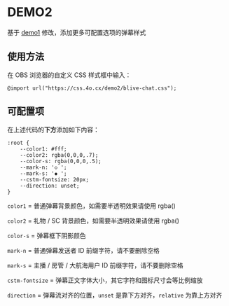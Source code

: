 # DEMO2

基于 [demo1](https://github.com/hekatech/achrom-css/tree/main/demo1) 修改，添加更多可配置选项的弹幕样式

## 使用方法

在 OBS 浏览器的自定义 CSS 样式框中输入：

```
@import url("https://css.4o.cx/demo2/blive-chat.css");
```

## 可配置项

在上述代码的**下方**添加如下内容：

```
:root {
	--color1: #fff;
	--color2: rgba(0,0,0,.7);
	--color-s: rgba(0,0,0,.5);
	--mark-n: '◇ ';
	--mark-s: '◆ ';
	--cstm-fontsize: 20px;
	--direction: unset;
}
```

`color1` = 普通弹幕背景颜色，如需要半透明效果请使用 rgba()

`color2` = 礼物 / SC 背景颜色，如需要半透明效果请使用 rgba()

`color-s` = 弹幕框下阴影颜色

`mark-n` = 普通弹幕发送者 ID 前缀字符，请不要删除空格

`mark-s` = 主播 / 房管 / 大航海用户 ID 前缀字符，请不要删除空格

`cstm-fontsize` = 弹幕正文字体大小，其它字符和图标尺寸会等比例缩放

`direction` = 弹幕流对齐的位置，`unset` 是靠下方对齐，`relative` 为靠上方对齐
